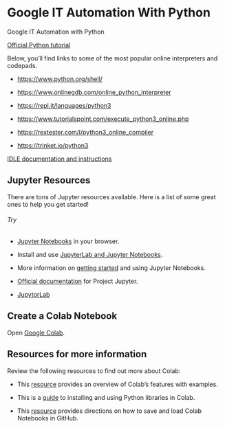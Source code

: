 # Google IT Automation With Python

Google IT Automation with Python

[Official
Python tutorial](https://docs.python.org/3/tutorial/index.html)

Below, you’ll find links to some of the most popular online interpreters and codepads.

- https://www.python.org/shell/

- https://www.onlinegdb.com/online_python_interpreter

- https://repl.it/languages/python3

- https://www.tutorialspoint.com/execute_python3_online.php

- https://rextester.com/l/python3_online_compiler

- https://trinket.io/python3

[IDLE documentation and instructions](https://docs.python.org/3/library/idle.html)

## Jupyter Resources

There are tons of Jupyter resources available. Here is a list of some great ones to help you get started!

###### Try

- [Jupyter Notebooks](https://docs.jupyter.org/en/latest/start/index.html) in your browser.

- Install and use [JupyterLab and Jupyter Notebooks](https://docs.jupyter.org/en/latest/install.html).

- More information on [getting started](https://jupyter-notebook-beginner-guide.readthedocs.io/en/latest/what_is_jupyter.html) and using Jupyter Notebooks.

- [Official documentation](https://docs.jupyter.org/en/latest/) for Project Jupyter.

- [JupytorLab](https://jupyter.org/try-jupyter/lab/)

## Create a Colab Notebook

Open [Google Colab](https://colab.sandbox.google.com/notebooks/welcome.ipynb#recent=true).

## Resources for more information

Review the following resources to find out more about Colab:

- This [resource](https://colab.sandbox.google.com/notebooks/basic_features_overview.ipynb) provides an overview of Colab’s features with examples.

- This is a [guide](https://colab.sandbox.google.com/notebooks/snippets/importing_libraries.ipynb) to installing and using Python libraries in Colab.

- This [resource](https://colab.sandbox.google.com/github/googlecolab/colabtools/blob/main/notebooks/colab-github-demo.ipynb) provides directions on how to save and load Colab Notebooks in GitHub.
